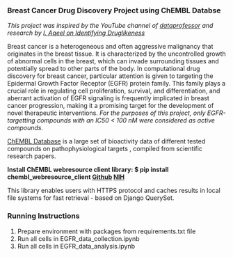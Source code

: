 ### **Breast Cancer Drug Discovery Project using ChEMBL Databse**

*This project was inspired by the YouTube channel of [dataprofessor](https://www.youtube.com/dataprofessor) and research by [I. Aqeel on Identifying Druglikeness](https://www.ncbi.nlm.nih.gov/pmc/articles/PMC9695639/#sec3dot1dot3-pharmaceuticals-15-01333)*

Breast cancer is a heterogeneous and often aggressive malignancy that originates in the breast tissue. It is characterized by the uncontrolled growth of abnormal cells in the breast, which can invade surrounding tissues and potentially spread to other parts of the body. In computational drug discovery for breast cancer, particular attention is given to targeting the Epidermal Growth Factor Receptor (EGFR) protein family. This family plays a crucial role in regulating cell proliferation, survival, and differentiation, and aberrant activation of EGFR signaling is frequently implicated in breast cancer progression, making it a promising target for the development of novel therapeutic interventions. *For the purposes of this project, only EGFR-targetting compounds with an IC50 < 100 nM were considered as active compounds.*

[ChEMBL Database](https://www.ebi.ac.uk/chembl/g/) is a large set of bioactivity data of different tested compounds on pathophysiological targets , compiled from scientific research papers. 

**Install ChEMBL webresource client library: $ pip install chembl_webresource_client [Github](https://github.com/chembl/chembl_webresource_client) [NIH](https://www.ncbi.nlm.nih.gov/pmc/articles/PMC4489243/)** 

This library enables users with HTTPS protocol and caches results in local file systems for fast retrieval - based on Django QuerySet.

### Running Instructions
1. Prepare environment with packages from requirements.txt file
2. Run all cells in EGFR_data_collection.ipynb
3. Run all cells in EGFR_data_analysis.ipynb